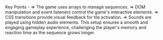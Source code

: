 Key Points - 
=> The game uses arrays to manage sequences.
=> DOM manipulation and event listeners control the game's interactive elements.
=> CSS transitions provide visual feedback for tile activation.
=> Sounds are played using hidden audio elements.
This setup ensures a smooth and engaging gameplay experience, challenging the player's memory and reaction time as the sequence grows longer.

